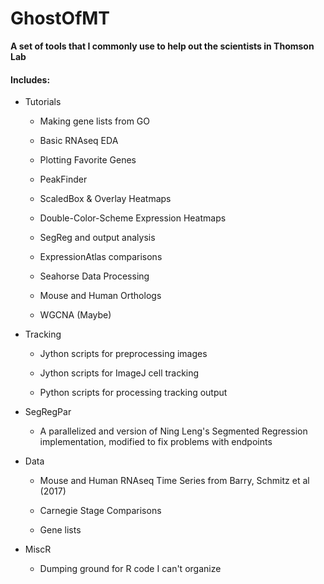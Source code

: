 # GhostOfMT
**A set of tools that I commonly use to help out the scientists in Thomson Lab**

#### Includes:

* Tutorials

    * Making gene lists from GO
  
    * Basic RNAseq EDA
    
    * Plotting Favorite Genes

    * PeakFinder

    * ScaledBox & Overlay Heatmaps

    * Double-Color-Scheme Expression Heatmaps
    
    * SegReg and output analysis
    
    * ExpressionAtlas comparisons
    
    * Seahorse Data Processing
    
    * Mouse and Human Orthologs
    
    * WGCNA (Maybe) 


* Tracking

    * Jython scripts for preprocessing images
    
    * Jython scripts for ImageJ cell tracking
    
    * Python scripts for processing tracking output
    
* SegRegPar

    * A parallelized and version of Ning Leng's Segmented Regression implementation, modified to fix problems with endpoints
    
* Data

    * Mouse and Human RNAseq Time Series from Barry, Schmitz et al (2017)
    
    * Carnegie Stage Comparisons
    
    * Gene lists
    
* MiscR

    * Dumping ground for R code I can't organize

